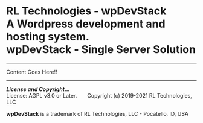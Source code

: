# RL Technologies - wpDevStack<br>A Wordpress development and hosting system.<br>wpDevStack - Single Server Solution
<hr>

Content Goes Here!!

<hr>
<b><i>License and Copyright...</i></b><br>
License: AGPL v3.0 or Later.  &nbsp; &nbsp; &nbsp; Copyright (c) 2019-2021 RL Technologies, LLC

**wpDevStack** is a trademark of RL Technologies, LLC - Pocatello, ID, USA
